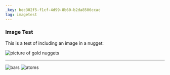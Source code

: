 ```yaml
---
_key: bec302f5-f1cf-4d99-8b60-b2da8506ccac
tag: imagetest
---
```


### Image Test

This is a test of including an image in a nugget:

![picture of gold nuggets](/d7b28b04-e3b8-403b-b649-c499f478fcf7 "a title")

---

![bars](/f5123db4-fcef-4468-a3ef-4fb422b7dffa) ![atoms](/a3859945-49ca-41de-add3-94ebab6dab5e)
